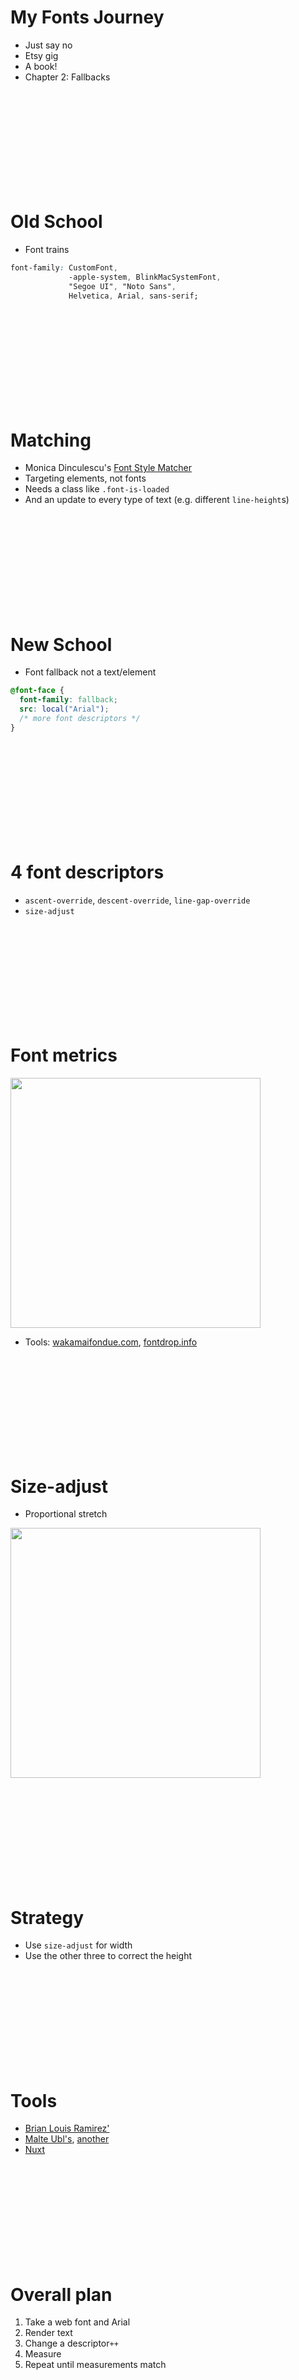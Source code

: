 # My Fonts Journey

* Just say no
* Etsy gig
* A book!
* Chapter 2: Fallbacks

<br><br><br><br><br><br><br><br><br>

# Old School

* Font trains

```css
font-family: CustomFont,
             -apple-system, BlinkMacSystemFont,
             "Segoe UI", "Noto Sans",
             Helvetica, Arial, sans-serif;
```

<br><br><br><br><br><br><br><br><br>

# Matching

* Monica Dinculescu's [Font Style Matcher](https://meowni.ca/font-style-matcher/)
* Targeting elements, not fonts
* Needs a class like `.font-is-loaded`
* And an update to every type of text
  (e.g. different `line-height`s)

<br><br><br><br><br><br><br><br><br>

# New School

* Font fallback not a text/element 

```css
@font-face {
  font-family: fallback;
  src: local("Arial");
  /* more font descriptors */
}
```

<br><br><br><br><br><br><br><br><br>

# 4 font descriptors

* `ascent-override`, `descent-override`, `line-gap-override`
* `size-adjust`

<br><br><br><br><br><br><br><br><br>

# Font metrics

<img src="https://developer.chrome.com/static/blog/font-fallbacks/image/diagram-depicting-fonts-35b0a9a1a618f_1920.png" width="400" />

* Tools: [wakamaifondue.com](https://wakamaifondue.com/), [fontdrop.info](https://fontdrop.info/)

<br><br><br><br><br><br><br><br><br>

# Size-adjust

* Proportional stretch

<img src="https://developer.chrome.com/static/blog/font-fallbacks/image/diagram-showing-results-1dda89a6fa84f_1920.png" width="400" />

<br><br><br><br><br><br><br><br><br>

# Strategy

* Use `size-adjust` for width
* Use the other three to correct the height

<br><br><br><br><br><br><br><br><br>

# Tools

* [Brian Louis Ramirez'](https://screenspan.net/fallback)
* [Malte Ubl's](https://www.industrialempathy.com/perfect-ish-font-fallback/?font=Montserrat), [another](https://deploy-preview-15--upbeat-shirley-608546.netlify.app/perfect-ish-font-fallback/?font=Metal)
* [Nuxt](https://github.com/nuxt-modules/fontaine)

<br><br><br><br><br><br><br><br><br>

# Overall plan

1. Take a web font and Arial
2. Render text
3. Change a descriptor`++`
4. Measure
5. Repeat until measurements match

<br><br><br><br><br><br><br><br><br>

# Why Arial?

* Even Arial is not guaranteed
* [modernfontstacks.com](https://modernfontstacks.com/)
* Pick more that one!

```css
font-family: Custom Font, MacFallback, WindowsFallback...
```

<br><br><br><br><br><br><br><br><br>

# What text to render?

* Not Lorem Ipsum
* Based on [frequency of letters](https://www.phpied.com/the-zebra-jumps-quickly-over-a-fence-vexed-by-a-lazy-ox/)

<br><br><br><br><br><br><br><br><br>

# Which descriptors?

* Read 3 descriptors from the font metadata
* Measure `size-adjust`
* Tweak `ascender` and `descender`

<br><br><br><br><br><br><br><br><br>

# Fafofal demo

* [Fabulous Font Fallbacks](https://highperformancewebfonts.com/tools/fafofal/)

<br><br><br><br><br><br><br><br><br>

# The bad news

* Safari: only `size-adjust`
* Only as perfect as the measured text
* Not all fonts available to `local()`

<br><br><br><br><br><br><br><br><br>

# Web-safe fonts?

```css
font-family: system-ui, sans-serif;
```

<br><br><br><br><br><br><br><br><br>

# Fonts and Performance

* Mandy Michael perfnow [talk](https://www.youtube.com/watch?v=P4378iO4oBI) and [resources](https://github.com/mandymichael/font-performance-resources)
* Paul Calvano NYWebPerf [talk](https://github.com/mandymichael/font-performance-resources)
* [https://highperformancewebfonts.com](https://highperformancewebfonts.com)
 
